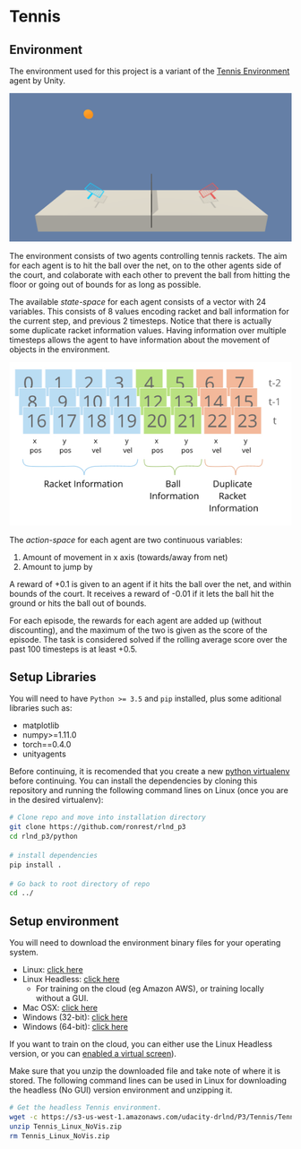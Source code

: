 # Tennis

## Environment

The environment used for this project is a variant of the  [Tennis Environment](https://github.com/Unity-Technologies/ml-agents/blob/master/docs/Learning-Environment-Examples.md#tennis) agent by Unity.

![image ](tennis.png)

The environment consists of two agents controlling tennis rackets. The aim for each agent is to hit the ball over the net, on to the other agents side of the court, and colaborate with each other to prevent the ball from hitting the floor or going out of bounds for as long as possible.

The available *state-space* for each agent consists of a vector with 24 variables. This consists of 8 values encoding racket and ball information for the current step, and previous 2 timesteps. Notice that there is actually some duplicate racket information values. Having information over multiple timesteps allows the agent to have information about the movement of objects in the environment.

![image state](states.jpg)

The *action-space* for each agent are two continuous variables:

1. Amount of movement in x axis (towards/away from net)
2. Amount to jump by

A reward of +0.1 is given to an agent if it hits the ball over the net, and within bounds of the court. It receives a reward of -0.01 if it lets the ball hit the ground or hits the ball out of bounds.

For each episode, the rewards for each agent are added up (without discounting), and the maximum of the two is given as the score of the episode. The task is considered solved if the rolling average score over the past 100 timesteps is at least +0.5.



## Setup Libraries

You will need to have `Python >= 3.5` and `pip` installed, plus some aditional libraries such as:

- matplotlib
- numpy>=1.11.0
- torch==0.4.0
- unityagents

Before continuing, it is recomended that you create a new [python virtualenv](https://virtualenv.pypa.io/en/latest/) before continuing. You can install the dependencies by cloning this repository and running the following  command lines on Linux (once you are in the desired virtualenv):

```sh
# Clone repo and move into installation directory
git clone https://github.com/ronrest/rlnd_p3
cd rlnd_p3/python

# install dependencies
pip install .

# Go back to root directory of repo
cd ../
```


## Setup environment

You will need to download the environment binary files for your operating system.

- Linux: [click here](https://s3-us-west-1.amazonaws.com/udacity-drlnd/P3/Tennis/Tennis_Linux.zip)
- Linux Headless: [click here](https://s3-us-west-1.amazonaws.com/udacity-drlnd/P3/Tennis/Tennis_Linux_NoVis.zip)
    - For training on the cloud (eg Amazon AWS), or training locally without a GUI.
- Mac OSX: [click here](https://s3-us-west-1.amazonaws.com/udacity-drlnd/P3/Tennis/Tennis.app.zip)
- Windows (32-bit): [click here](https://s3-us-west-1.amazonaws.com/udacity-drlnd/P3/Tennis/Tennis_Windows_x86.zip)
- Windows (64-bit): [click here](https://s3-us-west-1.amazonaws.com/udacity-drlnd/P3/Tennis/Tennis_Windows_x86_64.zip)


If you want to train on the cloud, you can either use the Linux Headless version, or you can [enabled a virtual screen](https://github.com/Unity-Technologies/ml-agents/blob/master/docs/Training-on-Amazon-Web-Service.md)).

Make sure that you unzip the downloaded file and take note of where it is stored. The following command lines can be used in Linux for downloading the headless (No GUI) version environment and unzipping it.

```sh
# Get the headless Tennis environment.
wget -c https://s3-us-west-1.amazonaws.com/udacity-drlnd/P3/Tennis/Tennis_Linux_NoVis.zip
unzip Tennis_Linux_NoVis.zip
rm Tennis_Linux_NoVis.zip
```


